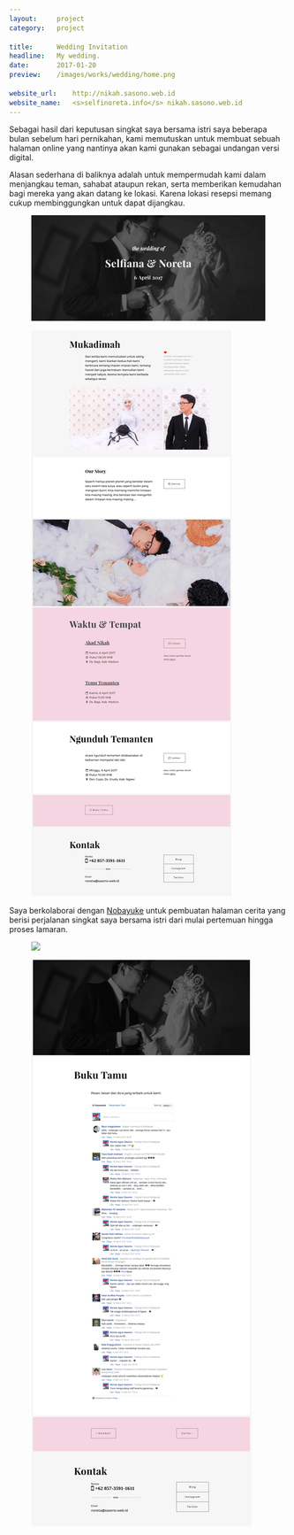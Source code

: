```yaml
---
layout:     project
category:   project

title:      Wedding Invitation
headline:   My wedding.
date:       2017-01-20
preview:    /images/works/wedding/home.png

website_url:    http://nikah.sasono.web.id
website_name:   <s>selfinoreta.info</s> nikah.sasono.web.id
---
```


Sebagai hasil dari keputusan singkat saya bersama istri saya beberapa bulan sebelum hari pernikahan, kami memutuskan untuk membuat sebuah halaman online yang nantinya akan kami gunakan sebagai undangan versi digital.

Alasan sederhana di baliknya adalah untuk mempermudah kami dalam menjangkau teman, sahabat ataupun rekan, serta memberikan kemudahan bagi mereka yang akan datang ke lokasi. Karena lokasi resepsi memang cukup membinggungkan untuk dapat  dijangkau.

<figure class="imgfull"><a href="/images/works/wedding/home.png"><img src="/images/works/wedding/home.png" /></a></figure>

<figure class="imgfull"><a href="/images/works/wedding/home-pc-2.png"><img src="/images/works/wedding/home-pc-2.png" /></a></figure>

Saya berkolaborai dengan [Nobayuke](https://instagram.com/nobayuke_studio) untuk pembuatan halaman cerita yang berisi perjalanan singkat saya bersama istri dari mulai pertemuan hingga proses lamaran.

<figure class="imgfull"><a href="https://selfinoreta.info/images/story.jpg"><img src="https://selfinoreta.info/images/story.jpg" /></a></figure>

<figure class="imgfull"><a href="/images/works/wedding/guest-book.png"><img src="/images/works/wedding/guest-book.png" /></a></figure>


